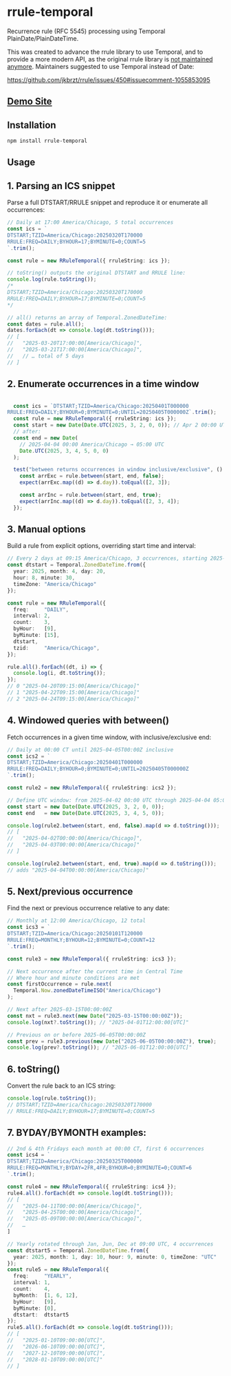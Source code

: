 # rrule-temporal

Recurrence rule (RFC 5545) processing using Temporal PlainDate/PlainDateTime.

This was created to advance the rrule library to use Temporal, and to provide a more modern API, as the original rrule library is [not maintained anymore](https://github.com/jkbrzt/rrule/issues/615). Maintainers suggested to use Temporal instead of Date:

https://github.com/jkbrzt/rrule/issues/450#issuecomment-1055853095

## [Demo Site](https://ggaabe.github.io/rrule-temporal/)

## Installation

```bash
npm install rrule-temporal
```

## Usage

## 1. Parsing an ICS snippet

Parse a full DTSTART/RRULE snippet and reproduce it or enumerate all occurrences:

```typescript
// Daily at 17:00 America/Chicago, 5 total occurrences
const ics = `
DTSTART;TZID=America/Chicago:20250320T170000
RRULE:FREQ=DAILY;BYHOUR=17;BYMINUTE=0;COUNT=5
`.trim();

const rule = new RRuleTemporal({ rruleString: ics });

// toString() outputs the original DTSTART and RRULE line:
console.log(rule.toString());
/*
DTSTART;TZID=America/Chicago:20250320T170000
RRULE:FREQ=DAILY;BYHOUR=17;BYMINUTE=0;COUNT=5
*/

// all() returns an array of Temporal.ZonedDateTime:
const dates = rule.all();
dates.forEach(dt => console.log(dt.toString()));
// [
//   "2025-03-20T17:00:00[America/Chicago]",
//   "2025-03-21T17:00:00[America/Chicago]",
//   // … total of 5 days
// ]
```

## 2. Enumerate occurrences in a time window

```typescript

  const ics = `DTSTART;TZID=America/Chicago:20250401T000000
RRULE:FREQ=DAILY;BYHOUR=0;BYMINUTE=0;UNTIL=20250405T000000Z`.trim();
  const rule = new RRuleTemporal({ rruleString: ics });
  const start = new Date(Date.UTC(2025, 3, 2, 0, 0)); // Apr 2 00:00 UTC
  // after:
  const end = new Date(
    // 2025-04-04 00:00 America/Chicago → 05:00 UTC
    Date.UTC(2025, 3, 4, 5, 0, 0)
  );

  test("between returns occurrences in window inclusive/exclusive", () => {
    const arrExc = rule.between(start, end, false);
    expect(arrExc.map((d) => d.day)).toEqual([2, 3]);

    const arrInc = rule.between(start, end, true);
    expect(arrInc.map((d) => d.day)).toEqual([2, 3, 4]);
  });
``` 

## 3. Manual options

Build a rule from explicit options, overriding start time and interval:

```typescript
// Every 2 days at 09:15 America/Chicago, 3 occurrences, starting 2025-04-20 08:30 CT
const dtstart = Temporal.ZonedDateTime.from({
  year: 2025, month: 4, day: 20,
  hour: 8, minute: 30,
  timeZone: "America/Chicago"
});

const rule = new RRuleTemporal({
  freq:     "DAILY",
  interval: 2,
  count:    3,
  byHour:   [9],
  byMinute: [15],
  dtstart,
  tzid:     "America/Chicago",
});

rule.all().forEach((dt, i) => {
  console.log(i, dt.toString());
});
// 0 "2025-04-20T09:15:00[America/Chicago]"
// 1 "2025-04-22T09:15:00[America/Chicago]"
// 2 "2025-04-24T09:15:00[America/Chicago]"
```

## 4. Windowed queries with between()

Fetch occurrences in a given time window, with inclusive/exclusive end:
```typescript
// Daily at 00:00 CT until 2025-04-05T00:00Z inclusive
const ics2 = `
DTSTART;TZID=America/Chicago:20250401T000000
RRULE:FREQ=DAILY;BYHOUR=0;BYMINUTE=0;UNTIL=20250405T000000Z
`.trim();

const rule2 = new RRuleTemporal({ rruleString: ics2 });

// Define UTC window: from 2025-04-02 00:00 UTC through 2025-04-04 05:00 UTC
const start = new Date(Date.UTC(2025, 3, 2, 0, 0));
const end   = new Date(Date.UTC(2025, 3, 4, 5, 0));

console.log(rule2.between(start, end, false).map(d => d.toString()));
// [
//   "2025-04-02T00:00:00[America/Chicago]",
//   "2025-04-03T00:00:00[America/Chicago]"
// ]

console.log(rule2.between(start, end, true).map(d => d.toString()));
// adds "2025-04-04T00:00:00[America/Chicago]"
```

## 5. Next/previous occurrence

Find the next or previous occurrence relative to any date:

```typescript
// Monthly at 12:00 America/Chicago, 12 total
const ics3 = `
DTSTART;TZID=America/Chicago:20250101T120000
RRULE:FREQ=MONTHLY;BYHOUR=12;BYMINUTE=0;COUNT=12
`.trim();

const rule3 = new RRuleTemporal({ rruleString: ics3 });

// Next occurrence after the current time in Central Time
// Where hour and minute conditions are met
const firstOccurrence = rule.next(
  Temporal.Now.zonedDateTimeISO("America/Chicago")
);

// Next after 2025-03-15T00:00:00Z
const nxt = rule3.next(new Date("2025-03-15T00:00:00Z"));
console.log(nxt?.toString()); // "2025-04-01T12:00:00[UTC]"

// Previous on or before 2025-06-05T00:00:00Z
const prev = rule3.previous(new Date("2025-06-05T00:00:00Z"), true);
console.log(prev?.toString()); // "2025-06-01T12:00:00[UTC]"
```

## 6. toString()

Convert the rule back to an ICS string:

```typescript
console.log(rule.toString());
// DTSTART;TZID=America/Chicago:20250320T170000
// RRULE:FREQ=DAILY;BYHOUR=17;BYMINUTE=0;COUNT=5
```

## 7. BYDAY/BYMONTH examples:

```typescript
// 2nd & 4th Fridays each month at 00:00 CT, first 6 occurrences
const ics4 = `
DTSTART;TZID=America/Chicago:20250325T000000
RRULE:FREQ=MONTHLY;BYDAY=2FR,4FR;BYHOUR=0;BYMINUTE=0;COUNT=6
`.trim();

const rule4 = new RRuleTemporal({ rruleString: ics4 });
rule4.all().forEach(dt => console.log(dt.toString()));
// [
//   "2025-04-11T00:00:00[America/Chicago]",
//   "2025-04-25T00:00:00[America/Chicago]",
//   "2025-05-09T00:00:00[America/Chicago]",
//   …
]

// Yearly rotated through Jan, Jun, Dec at 09:00 UTC, 4 occurrences
const dtstart5 = Temporal.ZonedDateTime.from({
  year: 2025, month: 1, day: 10, hour: 9, minute: 0, timeZone: "UTC"
});
const rule5 = new RRuleTemporal({
  freq:     "YEARLY",
  interval: 1,
  count:    4,
  byMonth:  [1, 6, 12],
  byHour:   [9],
  byMinute: [0],
  dtstart:  dtstart5
});
rule5.all().forEach(dt => console.log(dt.toString()));
// [
//   "2025-01-10T09:00:00[UTC]",
//   "2026-06-10T09:00:00[UTC]",
//   "2027-12-10T09:00:00[UTC]",
//   "2028-01-10T09:00:00[UTC]"
// ]
```

